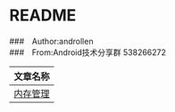 README
===========================

###　Author:androllen  
###　From:Android技术分享群 538266272  

| 文章名称 | 
| ------------- | 
| [内存管理](http://mp.weixin.qq.com/s?__biz=MzA4MTM2MjE2MA==&mid=402762868&idx=1&sn=ff6fecbbc44aa7fccf7f48dc6eb0e871&scene=0#rd )   | 

